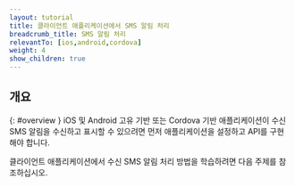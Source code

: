```yaml
---
layout: tutorial
title: 클라이언트 애플리케이션에서 SMS 알림 처리
breadcrumb_title: SMS 알림 처리
relevantTo: [ios,android,cordova]
weight: 4
show_children: true
---
```

<!-- NLS_CHARSET=UTF-8 -->
## 개요
{: #overview }
iOS 및 Android 고유 기반 또는 Cordova 기반 애플리케이션이 수신 SMS 알림을 수신하고 표시할 수 있으려면 먼저 애플리케이션을 설정하고 API를 구현해야 합니다. 

클라이언트 애플리케이션에서 수신 SMS 알림 처리 방법을 학습하려면 다음 주제를 참조하십시오.  
